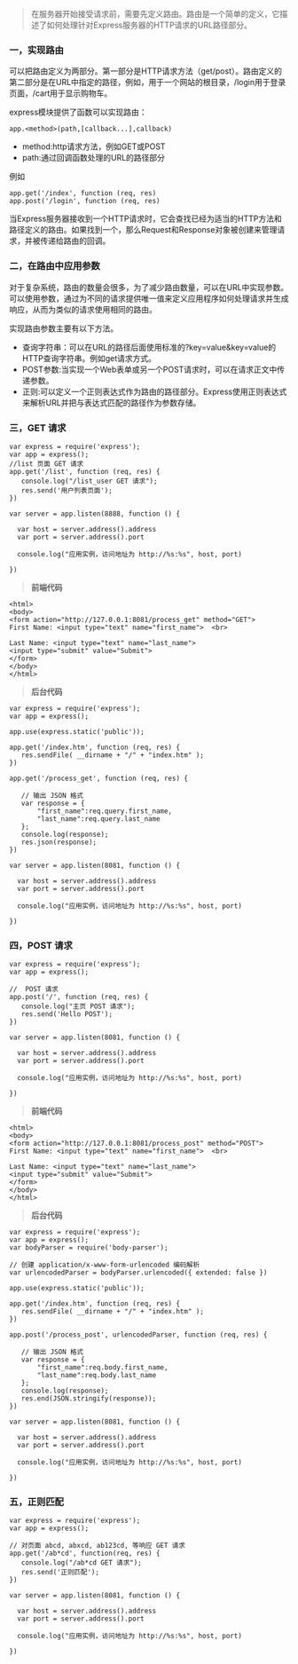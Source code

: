 > 在服务器开始接受请求前，需要先定义路由。路由是一个简单的定义，它描述了如何处理针对Express服务器的HTTP请求的URL路径部分。

### 一，实现路由

可以把路由定义为两部分。第一部分是HTTP请求方法（get/post）。路由定义的第二部分是在URL中指定的路径，例如，用于一个网站的根目录，/login用于登录页面，/cart用于显示购物车。

express模块提供了函数可以实现路由：

```
app.<method>(path,[callback...],callback)
```

- method:http请求方法，例如GET或POST
- path:通过回调函数处理的URL的路径部分

例如

```
app.get('/index', function (req, res)
app.post('/login', function (req, res) 
```

当Express服务器接收到一个HTTP请求时，它会查找已经为适当的HTTP方法和路径定义的路由。如果找到一个，那么Request和Response对象被创建来管理请求，并被传递给路由的回调。

### 二，在路由中应用参数

对于复杂系统，路由的数量会很多，为了减少路由数量，可以在URL中实现参数。可以使用参数，通过为不同的请求提供唯一值来定义应用程序如何处理请求并生成响应，从而为类似的请求使用相同的路由。

实现路由参数主要有以下方法。

- 查询字符串：可以在URL的路径后面使用标准的?key=value&key=value的HTTP查询字符串。例如get请求方式。
- POST参数:当实现一个Web表单或另一个POST请求时，可以在请求正文中传递参数。
- 正则:可以定义一个正则表达式作为路由的路径部分。Express使用正则表达式来解析URL并把与表达式匹配的路径作为参数存储。

### 三，GET 请求

```
var express = require('express');
var app = express();
//list 页面 GET 请求
app.get('/list', function (req, res) {
   console.log("/list_user GET 请求");
   res.send('用户列表页面');
})

var server = app.listen(8888, function () {
 
  var host = server.address().address
  var port = server.address().port
 
  console.log("应用实例，访问地址为 http://%s:%s", host, port)
 
})
```

> **前端代码**

```
<html>
<body>
<form action="http://127.0.0.1:8081/process_get" method="GET">
First Name: <input type="text" name="first_name">  <br>
 
Last Name: <input type="text" name="last_name">
<input type="submit" value="Submit">
</form>
</body>
</html>
```

> **后台代码**

```
var express = require('express');
var app = express();
 
app.use(express.static('public'));
 
app.get('/index.htm', function (req, res) {
   res.sendFile( __dirname + "/" + "index.htm" );
})
 
app.get('/process_get', function (req, res) {
 
   // 输出 JSON 格式
   var response = {
       "first_name":req.query.first_name,
       "last_name":req.query.last_name
   };
   console.log(response);
   res.json(response);
})
 
var server = app.listen(8081, function () {
 
  var host = server.address().address
  var port = server.address().port
 
  console.log("应用实例，访问地址为 http://%s:%s", host, port)
 
})
```

### 四，POST 请求

```
var express = require('express');
var app = express();

//  POST 请求
app.post('/', function (req, res) {
   console.log("主页 POST 请求");
   res.send('Hello POST');
})

var server = app.listen(8081, function () {
 
  var host = server.address().address
  var port = server.address().port
 
  console.log("应用实例，访问地址为 http://%s:%s", host, port)
 
})
```

> **前端代码**

```
<html>
<body>
<form action="http://127.0.0.1:8081/process_post" method="POST">
First Name: <input type="text" name="first_name">  <br>
 
Last Name: <input type="text" name="last_name">
<input type="submit" value="Submit">
</form>
</body>
</html>
```

> **后台代码**

```
var express = require('express');
var app = express();
var bodyParser = require('body-parser');
 
// 创建 application/x-www-form-urlencoded 编码解析
var urlencodedParser = bodyParser.urlencoded({ extended: false })
 
app.use(express.static('public'));
 
app.get('/index.htm', function (req, res) {
   res.sendFile( __dirname + "/" + "index.htm" );
})
 
app.post('/process_post', urlencodedParser, function (req, res) {
 
   // 输出 JSON 格式
   var response = {
       "first_name":req.body.first_name,
       "last_name":req.body.last_name
   };
   console.log(response);
   res.end(JSON.stringify(response));
})
 
var server = app.listen(8081, function () {
 
  var host = server.address().address
  var port = server.address().port
 
  console.log("应用实例，访问地址为 http://%s:%s", host, port)
 
})
```

### 五，正则匹配

```
var express = require('express');
var app = express();

// 对页面 abcd, abxcd, ab123cd, 等响应 GET 请求
app.get('/ab*cd', function(req, res) {   
   console.log("/ab*cd GET 请求");
   res.send('正则匹配');
})

var server = app.listen(8081, function () {
 
  var host = server.address().address
  var port = server.address().port
 
  console.log("应用实例，访问地址为 http://%s:%s", host, port)
 
})
```

